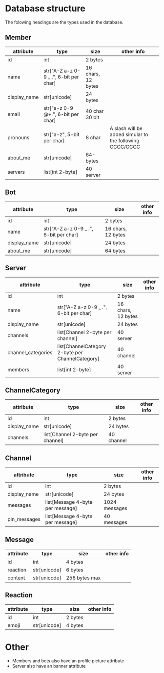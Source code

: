 # Database structure

The folowing headings are the types used in the database.

## Member
| attribute | type           | size         | other info |
|-----------|----------------|--------------|------------|
| id | int | 2 bytes |
| name | str["A-Z a-z 0-9 _ .",  6-bit per char] | 16 chars, 12 bytes | |
| display_name | str[unicode] | 24 bytes||
| email | str["a-z 0-9 @+.", 6-bit per char] | 40 char 30 bit | |
| pronouns | str["a-z", 5-bit per char] | 8 char | A slash will be added simular to the following CCCC/CCCC |
| about_me | str[unicode] | 64-bytes | |
| servers | list[int 2-byte] | 40 server | |

## Bot
| attribute | type           | size         | other info |
|-----------|----------------|--------------|------------|
| id | int | 2 bytes |
| name | str["A-Z a-z 0-9 _ .",  6-bit per char] | 16 chars, 12 bytes | |
| display_name | str[unicode] | 24 bytes||
| about_me | str[unicode] | 64 bytes | |

## Server
| attribute | type           | size         | other info |
|-----------|----------------|--------------|------------|
| id | int | 2 bytes |
| name | str["A-Z a-z 0-9 _ .",  6-bit per char] | 16 chars, 12 bytes | |
| display_name | str[unicode] | 24 bytes||
| channels | list[Channel 2-byte per channel] | 40 server  | |
| channel_categories | list[ChannelCategory 2-byte per ChannelCategory] | 40 channel  | |
| members | list[int 2-byte] | 40 server | |

## ChannelCategory
| attribute | type           | size         | other info |
|-----------|----------------|--------------|------------|
| id | int | 2 bytes |
| display_name | str[unicode] | 24 bytes||
| channels | list[Channel 2-byte per channel] | 40 channel | |

## Channel
| attribute | type           | size         | other info |
|-----------|----------------|--------------|------------|
| id | int | 2 bytes |
| display_name | str[unicode] | 24 bytes||
| messages | list[Message 4-byte per message] | 1024 messages | |
| pin_messages | list[Message 4-byte per message] | 40 messages | |

## Message
| attribute | type           | size         | other info |
|-----------|----------------|--------------|------------|
| id | int | 4 bytes |
| reaction | str[unicode] | 6 bytes||
| content | str[unicode] | 256 bytes max |  |

## Reaction
| attribute | type           | size         | other info |
|-----------|----------------|--------------|------------|
| id | int | 2 bytes |
| emoji | str[unicode] | 4 bytes| |

# Other
- Members and bots also have an profile picture attribute
- Server also have an banner attribute
